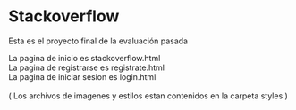 # Stackoverflow
Esta es el proyecto final de la evaluación pasada

La pagina de inicio es stackoverflow.html <br>
La pagina de registrarse es registrate.html <br>
La pagina de iniciar sesion es login.html
<br><br>
( Los archivos de imagenes y estilos estan contenidos en la carpeta styles )
